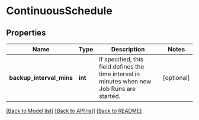 # ContinuousSchedule

## Properties
Name | Type | Description | Notes
------------ | ------------- | ------------- | -------------
**backup_interval_mins** | **int** | If specified, this field defines the time interval in minutes when new Job Runs are started. | [optional] 

[[Back to Model list]](../README.md#documentation-for-models) [[Back to API list]](../README.md#documentation-for-api-endpoints) [[Back to README]](../README.md)


